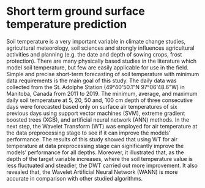 # Short term ground surface temperature prediction
Soil temperature is a very important variable in climate change studies, agricultural meteorology, soil sciences and strongly influences agricultural activities and planning (e.g. the date and depth of sowing crops, frost protection). There are many physically based studies in the literature which model soil temperature, but few are easily applicable for use in the field. Simple and precise short-term forecasting of soil temperature with minimum data requirements is the main goal of this study. The daily data was collected from the St. Adolphe Station (49°40'50.1"N 97°06'48.6"W) in Manitoba, Canada from 2011 to 2019. The minimum, average, and maximum daily soil temperature at 5, 20, 50 and, 100 cm depth of three consecutive days were forecasted based only on surface air temperatures of six previous days using support vector machines (SVM), extreme gradient boosted trees (XGB), and artificial neural network (ANN) methods. In the next step, the Wavelet Transform (WT) was employed for air temperature at the data preprocessing stage to see if it can improve the models’ performance. The results of this study showed that using WT for air temperature at data preprocessing stage can significantly improve the models’ performance for all depths. Moreover, it illustrated that, as the depth of the target variable increases, where the soil temperature value is less fluctuated and steadier, the DWT carried out more improvement. It also revealed that, the Wavelet Artificial Neural Network (WANN) is more accurate in comparison with other studied algorithms.   
